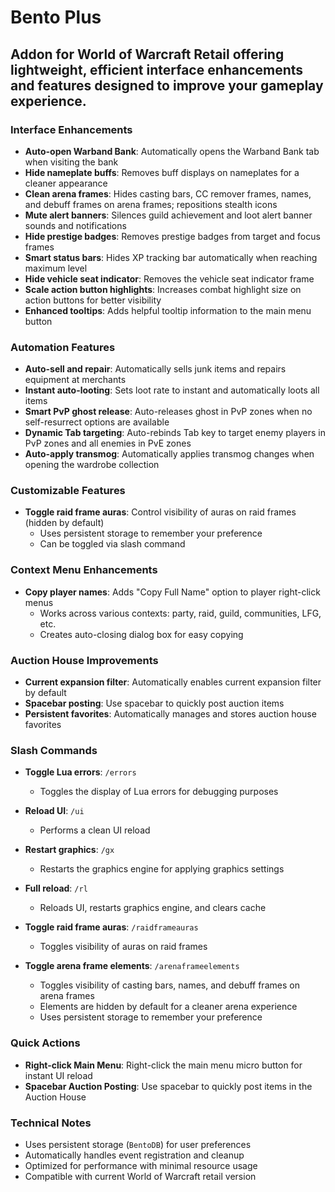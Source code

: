 # Bento Plus

## Addon for World of Warcraft Retail offering lightweight, efficient interface enhancements and features designed to improve your gameplay experience.

### Interface Enhancements

- **Auto-open Warband Bank**: Automatically opens the Warband Bank tab when visiting the bank
- **Hide nameplate buffs**: Removes buff displays on nameplates for a cleaner appearance
- **Clean arena frames**: Hides casting bars, CC remover frames, names, and debuff frames on arena frames; repositions stealth icons
- **Mute alert banners**: Silences guild achievement and loot alert banner sounds and notifications
- **Hide prestige badges**: Removes prestige badges from target and focus frames
- **Smart status bars**: Hides XP tracking bar automatically when reaching maximum level
- **Hide vehicle seat indicator**: Removes the vehicle seat indicator frame
- **Scale action button highlights**: Increases combat highlight size on action buttons for better visibility
- **Enhanced tooltips**: Adds helpful tooltip information to the main menu button

### Automation Features

- **Auto-sell and repair**: Automatically sells junk items and repairs equipment at merchants
- **Instant auto-looting**: Sets loot rate to instant and automatically loots all items
- **Smart PvP ghost release**: Auto-releases ghost in PvP zones when no self-resurrect options are available
- **Dynamic Tab targeting**: Auto-rebinds Tab key to target enemy players in PvP zones and all enemies in PvE zones
- **Auto-apply transmog**: Automatically applies transmog changes when opening the wardrobe collection

### Customizable Features

- **Toggle raid frame auras**: Control visibility of auras on raid frames (hidden by default)
  - Uses persistent storage to remember your preference
  - Can be toggled via slash command

### Context Menu Enhancements

- **Copy player names**: Adds "Copy Full Name" option to player right-click menus
  - Works across various contexts: party, raid, guild, communities, LFG, etc.
  - Creates auto-closing dialog box for easy copying

### Auction House Improvements

- **Current expansion filter**: Automatically enables current expansion filter by default
- **Spacebar posting**: Use spacebar to quickly post auction items
- **Persistent favorites**: Automatically manages and stores auction house favorites

### Slash Commands

- **Toggle Lua errors**: `/errors`
  - Toggles the display of Lua errors for debugging purposes

- **Reload UI**: `/ui`
  - Performs a clean UI reload

- **Restart graphics**: `/gx`
  - Restarts the graphics engine for applying graphics settings

- **Full reload**: `/rl`
  - Reloads UI, restarts graphics engine, and clears cache

- **Toggle raid frame auras**: `/raidframeauras`
  - Toggles visibility of auras on raid frames

- **Toggle arena frame elements**: `/arenaframeelements`
  - Toggles visibility of casting bars, names, and debuff frames on arena frames
  - Elements are hidden by default for a cleaner arena experience
  - Uses persistent storage to remember your preference

### Quick Actions

- **Right-click Main Menu**: Right-click the main menu micro button for instant UI reload
- **Spacebar Auction Posting**: Use spacebar to quickly post items in the Auction House

### Technical Notes

- Uses persistent storage (`BentoDB`) for user preferences
- Automatically handles event registration and cleanup
- Optimized for performance with minimal resource usage
- Compatible with current World of Warcraft retail version
